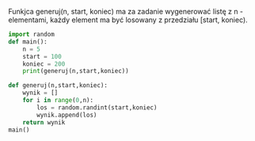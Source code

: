 Funkjca generuj(n, start, koniec) ma za zadanie wygenerować listę z n - elementami, każdy element ma być losowany 
z przedziału [start, koniec).
```python
import random
def main():
    n = 5
    start = 100
    koniec = 200
    print(generuj(n,start,koniec))

def generuj(n,start,koniec):
    wynik = []
    for i in range(0,n):
        los = random.randint(start,koniec)
        wynik.append(los)
    return wynik
main()
```
